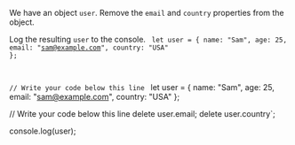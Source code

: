 We have an object `user`.
Remove the `email`
and
`country` properties from the object.

Log the resulting `user` to the console.
<codeblock language="javascript" type="exercise" testMode="fixedInput">
<code>
let user = {
  name: "Sam",
  age: 25,
  email: "sam@example.com",
  country: "USA"
};

// Write your code below this line
</code>
<solution>
let user = {
  name: "Sam",
  age: 25,
  email: "sam@example.com",
  country: "USA"
};

// Write your code below this line
delete user.email;
delete user.country`;

console.log(user);
</solution>
</codeblock>

